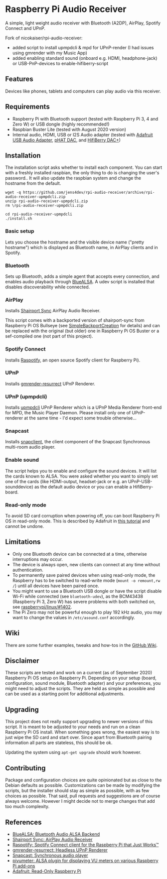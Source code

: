 # Raspberry Pi Audio Receiver

A simple, light weight audio receiver with Bluetooth (A2DP), AirPlay, Spotify Connect and UPnP.

Fork of nicokaiser/rpi-audio-receiver:

* added script to install upmpdcli & mpd for UPnP-render (I had issues using gmrender with my Music App)
* added enabling standard sound (onboard e.g. HDMI, headphone-jack) or USB-PnP-devices to enable-hifiberry-script

## Features

Devices like phones, tablets and computers can play audio via this receiver.

## Requirements

* Raspberry Pi with Bluetooth support (tested with Raspberry Pi 3, 4 and Zero W) or USB dongle (highly recommended!)
* Raspbian Buster Lite (tested with August 2020 version)
* Internal audio, HDMI, USB or I2S Audio adapter (tested with [Adafruit USB Audio Adapter](https://www.adafruit.com/product/1475),  [pHAT DAC](https://shop.pimoroni.de/products/phat-dac), and [HifiBerry DAC+](https://www.hifiberry.com/products/dacplus/))

## Installation

The installation script asks whether to install each component. You can start with a freshly installed raspbian, the only thing to do is changing the user's password.. It will also update the raspbian system and change the hostname from the default.

    wget -q https://github.com/jens4dev/rpi-audio-receiver/archive/rpi-audio-receiver-upmpdcli.zip
    unzip rpi-audio-receiver-upmpdcli.zip
    rm \rpi-audio-receiver-upmpdcli.zip

    cd rpi-audio-receiver-upmpdcli
    ./install.sh

### Basic setup

Lets you choose the hostname and the visible device name ("pretty hostname") which is displayed as Bluetooth name, in AirPlay clients and in Spotify.

### Bluetooth

Sets up Bluetooth, adds a simple agent that accepts every connection, and enables audio playback through [BlueALSA](https://github.com/Arkq/bluez-alsa). A udev script is installed that disables discoverability while connected.

### AirPlay

Installs [Shairport Sync](https://github.com/mikebrady/shairport-sync) AirPlay Audio Receiver.

This script comes with a backported version of shairport-sync from Raspberry Pi OS Bullseye (see [SimpleBackportCreation](https://wiki.debian.org/SimpleBackportCreation) for details) and can be replaced with the original (but older) one in Raspberry Pi OS Buster or a sef-compiled one (not part of this project).

### Spotify Connect

Installs [Raspotify](https://github.com/dtcooper/raspotify), an open source Spotify client for Raspberry Pi).

### UPnP

Installs [gmrender-resurrect](http://github.com/hzeller/gmrender-resurrect) UPnP Renderer.

### UPnP (upmpdcli)

Installs [upmpdcli](https://www.lesbonscomptes.com/upmpdcli/index.html) UPnP Renderer which is a UPnP Media Renderer front-end for MPD, the Music Player Daemon.
Please install only one of UPnP-renderer at the same time - I'd expect some trouble otherwise...

### Snapcast

Installs [snapclient](https://github.com/badaix/snapcast), the client component of the Snapcast Synchronous multi-room audio player.

### Enable sound

The script helps you to enable and configure the sound devices. It will list the cards known to ALSA. You were asked whether you want to simply
set one of the cards (like HDMI-output, headset-jack or e.g. an UPnP-USB-sounddevice) as the default audio device or you can enable a HifiBerry-board.

### Read-only mode

To avoid SD card corruption when powering off, you can boot Raspberry Pi OS in read-only mode. This is described by Adafruit in [this tutorial](https://learn.adafruit.com/read-only-raspberry-pi/) and cannot be undone.

## Limitations

* Only one Bluetooth device can be connected at a time, otherwise interruptions may occur.
* The device is always open, new clients can connect at any time without authentication.
* To permanently save paired devices when using read-only mode, the Raspberry has to be switched to read-write mode (`mount -o remount,rw /`) until all devices have been paired once.
* You might want to use a Bluetooth USB dongle or have the script disable Wi-Fi while connected (see `bluetooth-udev`), as the BCM43438 (Raspberry Pi 3, Zero W) has severe problems with both switched on, see [raspberrypi/linux/#1402](https://github.com/raspberrypi/linux/issues/1402).
* The Pi Zero may not be powerful enough to play 192 kHz audio, you may want to change the values in `/etc/asound.conf` accordingly.

## Wiki

There are some further examples, tweaks and how-tos in the [GitHub Wiki](https://github.com/nicokaiser/rpi-audio-receiver/wiki).

## Disclaimer

These scripts are tested and work on a current (as of September 2020) Raspberry Pi OS setup on Raspberry Pi. Depending on your setup (board, configuration, sound module, Bluetooth adapter) and your preferences, you might need to adjust the scripts. They are held as simple as possible and can be used as a starting point for additional adjustments.

## Upgrading

This project does not really support upgrading to newer versions of this script. It is meant to be adjusted to your needs and run on a clean Raspberry Pi OS install. When something goes wrong, the easiest way is to just wipe the SD card and start over. Since apart from Bluetooth pairing information all parts are stateless, this should be ok.

Updating the system using `apt-get upgrade` should work however.

## Contributing

Package and configuration choices are quite opinionated but as close to the Debian defaults as possible. Customizations can be made by modifying the scripts, but the installer should stay as simple as possible, with as few choices as possible. That said, pull requests and suggestions are of course always welcome. However I might decide not to merge changes that add too much complexity.

## References

* [BlueALSA: Bluetooth Audio ALSA Backend](https://github.com/Arkq/bluez-alsa)
* [Shairport Sync: AirPlay Audio Receiver](https://github.com/mikebrady/shairport-sync)
* [Raspotify: Spotify Connect client for the Raspberry Pi that Just Works™](https://github.com/dtcooper/raspotify)
* [gmrender-resurrect: Headless UPnP Renderer](http://github.com/hzeller/gmrender-resurrect)
* [Snapcast: Synchronous audio player](https://github.com/badaix/snapcast)
* [pivumeter: ALSA plugin for displaying VU meters on various Raspberry Pi add-ons](https://github.com/pimoroni/pivumeter)
* [Adafruit: Read-Only Raspberry Pi](https://github.com/adafruit/Raspberry-Pi-Installer-Scripts/blob/master/read-only-fs.sh)
